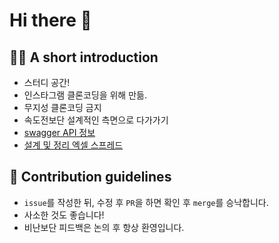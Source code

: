 # Hi there 👋

## 🙋‍♀️ A short introduction

- 스터디 공간!
- 인스타그램 클론코딩을 위해 만듦.
- 무지성 클론코딩 금지
- 속도전보단 설계적인 측면으로 다가가기
- [swagger API 정보](https://app.swaggerhub.com/apis-docs/Geol/INSTAGRAM_API/1.0.0)
- [설계 및 정리 엑셀 스프레드](https://docs.google.com/spreadsheets/d/1_M5CaCzF7coMlub00azIHtJ-44_k0HPd/edit?usp=sharing&ouid=106118002379212206340&rtpof=true&sd=true)

## 🌈 Contribution guidelines

- `issue`를 작성한 뒤, 수정 후 `PR`을 하면 확인 후 `merge`를 승낙합니다.
- 사소한 것도 좋습니다!
- 비난보단 피드백은 논의 후 항상 환영입니다.



<!--
**Here are some ideas to get you started:**

🙋‍♀️ A short introduction - what is your organization all about?
🌈 Contribution guidelines - how can the community get involved?
👩‍💻 Useful resources - where can the community find your docs? Is there anything else the community should know?
🍿 Fun facts - what does your team eat for breakfast?
🧙 Remember, you can do mighty things with the power of [Markdown](https://docs.github.com/github/writing-on-github/getting-started-with-writing-and-formatting-on-github/basic-writing-and-formatting-syntax)
-->
